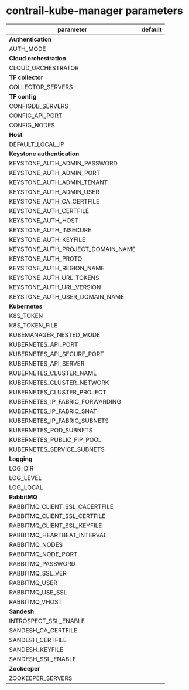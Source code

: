 # contrail-kube-manager parameters

| parameter                         | default |
| --------------------------------- | ------- |
| **Authentication**                |         |
| AUTH_MODE                         |         |
| **Cloud orchestration**           |         |
| CLOUD_ORCHESTRATOR                |         |
| **TF collector**                  |         |
| COLLECTOR_SERVERS                 |         |
| **TF config**                     |         |
| CONFIGDB_SERVERS                  |         |
| CONFIG_API_PORT                   |         |
| CONFIG_NODES                      |         |
| **Host**                          |         |
| DEFAULT_LOCAL_IP                  |         |
| **Keystone authentication**       |         |
| KEYSTONE_AUTH_ADMIN_PASSWORD      |         |
| KEYSTONE_AUTH_ADMIN_PORT          |         |
| KEYSTONE_AUTH_ADMIN_TENANT        |         |
| KEYSTONE_AUTH_ADMIN_USER          |         |
| KEYSTONE_AUTH_CA_CERTFILE         |         |
| KEYSTONE_AUTH_CERTFILE            |         |
| KEYSTONE_AUTH_HOST                |         |
| KEYSTONE_AUTH_INSECURE            |         |
| KEYSTONE_AUTH_KEYFILE             |         |
| KEYSTONE_AUTH_PROJECT_DOMAIN_NAME |         |
| KEYSTONE_AUTH_PROTO               |         |
| KEYSTONE_AUTH_REGION_NAME         |         |
| KEYSTONE_AUTH_URL_TOKENS          |         |
| KEYSTONE_AUTH_URL_VERSION         |         |
| KEYSTONE_AUTH_USER_DOMAIN_NAME    |         |
| **Kubernetes**                    |         |
| K8S_TOKEN                         |         |
| K8S_TOKEN_FILE                    |         |
| KUBEMANAGER_NESTED_MODE           |         |
| KUBERNETES_API_PORT               |         |
| KUBERNETES_API_SECURE_PORT        |         |
| KUBERNETES_API_SERVER             |         |
| KUBERNETES_CLUSTER_NAME           |         |
| KUBERNETES_CLUSTER_NETWORK        |         |
| KUBERNETES_CLUSTER_PROJECT        |         |
| KUBERNETES_IP_FABRIC_FORWARDING   |         |
| KUBERNETES_IP_FABRIC_SNAT         |         |
| KUBERNETES_IP_FABRIC_SUBNETS      |         |
| KUBERNETES_POD_SUBNETS            |         |
| KUBERNETES_PUBLIC_FIP_POOL        |         |
| KUBERNETES_SERVICE_SUBNETS        |         |
| **Logging**                       |         |
| LOG_DIR                           |         |
| LOG_LEVEL                         |         |
| LOG_LOCAL                         |         |
| **RabbitMQ**                      |         |
| RABBITMQ_CLIENT_SSL_CACERTFILE    |         |
| RABBITMQ_CLIENT_SSL_CERTFILE      |         |
| RABBITMQ_CLIENT_SSL_KEYFILE       |         |
| RABBITMQ_HEARTBEAT_INTERVAL       |         |
| RABBITMQ_NODES                    |         |
| RABBITMQ_NODE_PORT                |         |
| RABBITMQ_PASSWORD                 |         |
| RABBITMQ_SSL_VER                  |         |
| RABBITMQ_USER                     |         |
| RABBITMQ_USE_SSL                  |         |
| RABBITMQ_VHOST                    |         |
| **Sandesh**                       |         |
| INTROSPECT_SSL_ENABLE             |         |
| SANDESH_CA_CERTFILE               |         |
| SANDESH_CERTFILE                  |         |
| SANDESH_KEYFILE                   |         |
| SANDESH_SSL_ENABLE                |         |
| **Zookeeper**                     |         |
| ZOOKEEPER_SERVERS                 |         |
